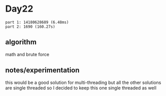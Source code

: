 # Day22

```
part 1: 14180628689 (6.48ms)
part 2: 1690 (160.27s)
```

## algorithm

math and brute force

## notes/experimentation

this would be a good solution for multi-threading but all the other solutions are single threaded so I decided to keep this one single threaded as well
